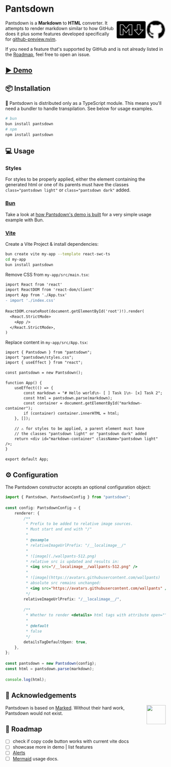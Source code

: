 <!-- Up to marked@9.1.3 -->

# Pantsdown

<img src="https://raw.githubusercontent.com/wallpants/pantsdown/main/docs/github.svg" height="60px" align="right" />
<img src="https://raw.githubusercontent.com/wallpants/pantsdown/main/docs/markdown.svg" height="60px" align="right" />

Pantsdown is a **Markdown** to **HTML** converter. It attempts to render markdown similar to how GitHub does it plus
some features developed specifically for [github-preview.nvim](https://github.com/wallpants/github-preview.nvim).

If you need a feature that's supported by GitHub and is not already listed in the [Roadmap](#roadmap),
feel free to open an issue.

## [▶️ Demo](https://wallpants.github.io/pantsdown/)

## 📦 Installation

🚨 Pantsdown is distributed only as a TypeScript module. This means you'll need a bundler to handle transpilation.
See below for usage examples.

```sh
# bun
bun install pantsdown
# npm
npm install pantsdown
```

## 💻 Usage

### Styles

For styles to be properly applied, either the element containing the generated html or one of its parents
must have the classes `class="pantsdown light"` or `class="pantsdown dark"` added.

### [Bun](https://bun.sh/)

Take a look at [how Pantsdown's demo is built](https://github.com/wallpants/pantsdown/blob/main/docs/build.ts)
for a very simple usage example with Bun.

### [Vite](https://vitejs.dev/guide/#scaffolding-your-first-vite-project)

Create a Vite Project & install dependencies:

```sh
bun create vite my-app --template react-swc-ts
cd my-app
bun install pantsdown
```

Remove CSS from `my-app/src/main.tsx`:

```diff
import React from 'react'
import ReactDOM from 'react-dom/client'
import App from './App.tsx'
- import './index.css'

ReactDOM.createRoot(document.getElementById('root')!).render(
  <React.StrictMode>
    <App />
  </React.StrictMode>,
)
```

Replace content in `my-app/src/App.tsx`:

```tsx
import { Pantsdown } from "pantsdown";
import "pantsdown/styles.css";
import { useEffect } from "react";

const pantsdown = new Pantsdown();

function App() {
    useEffect(() => {
        const markdown = "# Hello world\n- [ ] Task 1\n- [x] Task 2";
        const html = pantsdown.parse(markdown);
        const container = document.getElementById("markdown-container");
        if (container) container.innerHTML = html;
    }, []);

    // ⚠️ for styles to be applied, a parent element must have
    // the classes "pantsdown light" or "pantsdown dark" added
    return <div id="markdown-container" className="pantsdown light" />;
}

export default App;
```

## ⚙️ Configuration

The Pantsdown constructor accepts an optional configuration object:

```typescript
import { Pantsdown, PantsdownConfig } from "pantsdown";

const config: PantsdownConfig = {
    renderer: {
        /**
         * Prefix to be added to relative image sources.
         * Must start and end with "/"
         *
         * @example
         * relativeImageUrlPrefix: "/__localimage__/"
         *
         * ![image](./wallpants-512.png)
         * relative src is updated and results in:
         * <img src="/__localimage__/wallpants-512.png" />
         *
         * ![image](https://avatars.githubusercontent.com/wallpants)
         * absolute src remains unchanged:
         * <img src="https://avatars.githubusercontent.com/wallpants" />
         */
        relativeImageUrlPrefix: "/__localimage__/",

        /**
         * Whether to render <details> html tags with attribute open=""
         *
         * @default
         * false
         */
        detailsTagDefaultOpen: true,
    },
};

const pantsdown = new Pantsdown(config);
const html = pantsdown.parse(markdown);

console.log(html);
```

## 🤝 Acknowledgements

<a href="https://marked.js.org">
  <img width="60px" height="60px" src="https://marked.js.org/img/logo-black.svg" align="right" />
</a>

Pantsdown is based on [Marked](https://github.com/markedjs/marked).
Without their hard work, Pantsdown would not exist.

## 🚀 Roadmap

-   [ ] check if copy code button works with current vite docs
-   [ ] showcase more in demo | list features
-   [ ] [Alerts](https://docs.github.com/en/get-started/writing-on-github/getting-started-with-writing-and-formatting-on-github/basic-writing-and-formatting-syntax#alerts)
-   [ ] [Mermaid](https://mermaid.js.org/) usage docs.
